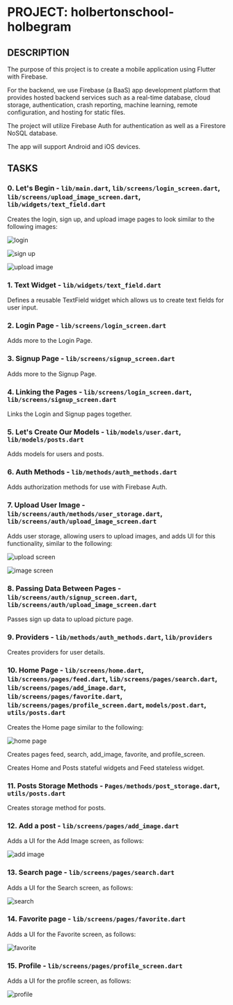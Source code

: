 # PROJECT: holbertonschool-holbegram

## DESCRIPTION

The purpose of this project is to create a mobile application using Flutter with Firebase.

For the backend, we use Firebase (a BaaS) app development platform that provides hosted backend services such as a real-time database, cloud storage, authentication, crash reporting, machine learning, remote configuration, and hosting for static files.

The project will utilize Firebase Auth for authentication as well as a Firestore NoSQL database.

The app will support Android and iOS devices.

## TASKS

### 0. Let's Begin - `lib/main.dart`, `lib/screens/login_screen.dart`, `lib/screens/upload_image_screen.dart`, `lib/widgets/text_field.dart`

Creates the login, sign up, and upload image pages to look similar to the following images:

![login](https://s3.eu-west-3.amazonaws.com/hbtn.intranet/uploads/medias/2022/11/138de426ea182abb86ae90b76e6517ab4794ba2a.jpg?X-Amz-Algorithm=AWS4-HMAC-SHA256&X-Amz-Credential=AKIA4MYA5JM5DUTZGMZG%2F20231020%2Feu-west-3%2Fs3%2Faws4_request&X-Amz-Date=20231020T135148Z&X-Amz-Expires=86400&X-Amz-SignedHeaders=host&X-Amz-Signature=19307b964076e30df866a0ecd54e09e651a1751c7f4d7b1dbd80ddcbc5c60291)

![sign up](https://s3.eu-west-3.amazonaws.com/hbtn.intranet/uploads/medias/2022/11/c8e3e89811dfc10d61c27bf5be23cfbf1eb8ca99.jpg?X-Amz-Algorithm=AWS4-HMAC-SHA256&X-Amz-Credential=AKIA4MYA5JM5DUTZGMZG%2F20231020%2Feu-west-3%2Fs3%2Faws4_request&X-Amz-Date=20231020T135148Z&X-Amz-Expires=86400&X-Amz-SignedHeaders=host&X-Amz-Signature=9d24013e764694048409c80329301909522bfb9cc618e80f178c3bc2c44dcad3)

![upload image](https://s3.eu-west-3.amazonaws.com/hbtn.intranet/uploads/medias/2022/11/b15f8b2a55c6d8ba52fe0adf343bc5acd40a2ceb.jpg?X-Amz-Algorithm=AWS4-HMAC-SHA256&X-Amz-Credential=AKIA4MYA5JM5DUTZGMZG%2F20231020%2Feu-west-3%2Fs3%2Faws4_request&X-Amz-Date=20231020T135148Z&X-Amz-Expires=86400&X-Amz-SignedHeaders=host&X-Amz-Signature=5145fb448e1bc099fa1946d1a708d4927a2d8da51bce90e66f6da9a7b815152c)

### 1. Text Widget - `lib/widgets/text_field.dart`

Defines a reusable TextField widget which allows us to create text fields for user input.

### 2. Login Page - `lib/screens/login_screen.dart`

Adds more to the Login Page.

### 3. Signup Page - `lib/screens/signup_screen.dart`

Adds more to the Signup Page.

### 4. Linking the Pages - `lib/screens/login_screen.dart`, `lib/screens/signup_screen.dart`

Links the Login and Signup pages together.

### 5. Let's Create Our Models - `lib/models/user.dart`, `lib/models/posts.dart`

Adds models for users and posts.

### 6. Auth Methods - `lib/methods/auth_methods.dart`

Adds authorization methods for use with Firebase Auth.

### 7. Upload User Image - `lib/screens/auth/methods/user_storage.dart`, `lib/screens/auth/upload_image_screen.dart`

Adds user storage, allowing users to upload images, and adds UI for this functionality, similar to the following:

![upload screen](https://s3.eu-west-3.amazonaws.com/hbtn.intranet/uploads/medias/2022/12/6e67866cb45b4f9a5566e8bdd96434c994e93f85.jpg?X-Amz-Algorithm=AWS4-HMAC-SHA256&X-Amz-Credential=AKIA4MYA5JM5DUTZGMZG%2F20231020%2Feu-west-3%2Fs3%2Faws4_request&X-Amz-Date=20231020T135148Z&X-Amz-Expires=86400&X-Amz-SignedHeaders=host&X-Amz-Signature=987c236f56f08caedaafe3a39046d794f48b1f8fcc51b984e75deafb3dcd2436)

![image screen](https://s3.eu-west-3.amazonaws.com/hbtn.intranet/uploads/medias/2022/12/b20daf8cf9cce7daef82cec6fb3e4170d6e81250.jpg?X-Amz-Algorithm=AWS4-HMAC-SHA256&X-Amz-Credential=AKIA4MYA5JM5DUTZGMZG%2F20231020%2Feu-west-3%2Fs3%2Faws4_request&X-Amz-Date=20231020T135148Z&X-Amz-Expires=86400&X-Amz-SignedHeaders=host&X-Amz-Signature=c5d695853110d4c70606588983864fe8bb83983110a38a851becb89c3c3626d8)

### 8. Passing Data Between Pages - `lib/screens/auth/signup_screen.dart`, `lib/screens/auth/upload_image_screen.dart`

Passes sign up data to upload picture page.

### 9. Providers - `lib/methods/auth_methods.dart`, `lib/providers`

Creates providers for user details.

### 10. Home Page - `lib/screens/home.dart`, `lib/screens/pages/feed.dart`, `lib/screens/pages/search.dart`, `lib/screens/pages/add_image.dart`, `lib/screens/pages/favorite.dart`, `lib/screens/pages/profile_screen.dart`, `models/post.dart`, `utils/posts.dart`

Creates the Home page similar to the following:

![home page](https://s3.eu-west-3.amazonaws.com/hbtn.intranet/uploads/medias/2022/12/88520f0e2186e12e41d93b10cb312de6acc83bee.jpg?X-Amz-Algorithm=AWS4-HMAC-SHA256&X-Amz-Credential=AKIA4MYA5JM5DUTZGMZG%2F20231020%2Feu-west-3%2Fs3%2Faws4_request&X-Amz-Date=20231020T135148Z&X-Amz-Expires=86400&X-Amz-SignedHeaders=host&X-Amz-Signature=207f825a607e4cf161f103239950201de96af3e9191bb23f881bf8f9aec8cc55)

Creates pages feed, search, add_image, favorite, and profile_screen.

Creates Home and Posts stateful widgets and Feed stateless widget.

### 11. Posts Storage Methods - `Pages/methods/post_storage.dart`, `utils/posts.dart`

Creates storage method for posts.

### 12. Add a post - `lib/screens/pages/add_image.dart`

Adds a UI for the Add Image screen, as follows:

![add image](https://s3.eu-west-3.amazonaws.com/hbtn.intranet/uploads/medias/2022/12/ba9288292c9e3260060f022c7a40f0ef94f6ca7d.jpg?X-Amz-Algorithm=AWS4-HMAC-SHA256&X-Amz-Credential=AKIA4MYA5JM5DUTZGMZG%2F20231020%2Feu-west-3%2Fs3%2Faws4_request&X-Amz-Date=20231020T135148Z&X-Amz-Expires=86400&X-Amz-SignedHeaders=host&X-Amz-Signature=4222a7f3ece3bbab7f9bc10a9154e9e9751589b8c21c145a86c60dba20c95bd0)

### 13. Search page - `lib/screens/pages/search.dart`

Adds a UI for the Search screen, as follows:

![search](https://s3.eu-west-3.amazonaws.com/hbtn.intranet/uploads/medias/2022/12/a22f19f7732ea369bbe4777e0a912e8948b214b4.jpg?X-Amz-Algorithm=AWS4-HMAC-SHA256&X-Amz-Credential=AKIA4MYA5JM5DUTZGMZG%2F20231020%2Feu-west-3%2Fs3%2Faws4_request&X-Amz-Date=20231020T135148Z&X-Amz-Expires=86400&X-Amz-SignedHeaders=host&X-Amz-Signature=a13c04bdccbb77a08a6fa182055732d0b02e4c77bfe60ccfe92675e61fd7707e)

### 14. Favorite page - `lib/screens/pages/favorite.dart`

Adds a UI for the Favorite screen, as follows:

![favorite](https://s3.eu-west-3.amazonaws.com/hbtn.intranet/uploads/medias/2022/12/e8c14474c9b6315cb5aeff9616b7f5fe9b0054e2.jpg?X-Amz-Algorithm=AWS4-HMAC-SHA256&X-Amz-Credential=AKIA4MYA5JM5DUTZGMZG%2F20231020%2Feu-west-3%2Fs3%2Faws4_request&X-Amz-Date=20231020T135148Z&X-Amz-Expires=86400&X-Amz-SignedHeaders=host&X-Amz-Signature=3f0aaca2b3de08538a2fb6b4f9b57daf90731d6e7a87a1952102cf897eb6614d)

### 15. Profile - `lib/screens/pages/profile_screen.dart`

Adds a UI for the profile screen, as follows:

![profile](https://s3.eu-west-3.amazonaws.com/hbtn.intranet/uploads/medias/2022/12/cb96776b56e542882e5d58b85d19be6869754c5e.jpg?X-Amz-Algorithm=AWS4-HMAC-SHA256&X-Amz-Credential=AKIA4MYA5JM5DUTZGMZG%2F20231020%2Feu-west-3%2Fs3%2Faws4_request&X-Amz-Date=20231020T135148Z&X-Amz-Expires=86400&X-Amz-SignedHeaders=host&X-Amz-Signature=cb9daa4f89ffbadbd628b0be961a46b65e00cb8b42863549ec2af7ede2c5ce7b)

